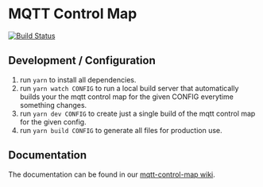 # MQTT Control Map

[![Build Status](https://travis-ci.org/uwap/mqtt-control-map.svg?branch=master)](https://travis-ci.org/uwap/mqtt-control-map)

## Development / Configuration

1. run `yarn` to install all dependencies.
2. run `yarn watch CONFIG` to run a local build server that automatically builds
your the mqtt control map for the given CONFIG everytime something changes.
3. run `yarn dev CONFIG` to create just a single build of the mqtt control map
for the given config.
4. run `yarn build CONFIG` to generate all files for production use.

## Documentation

The documentation can be found in our [mqtt-control-map wiki](https://github.com/uwap/mqtt-control-map/wiki).
